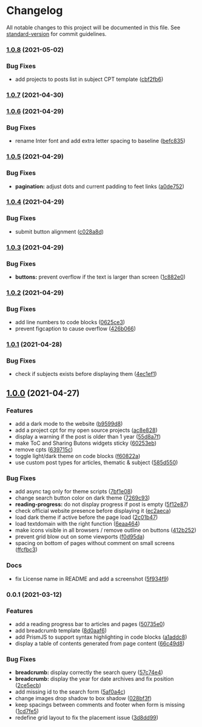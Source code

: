 # Changelog

All notable changes to this project will be documented in this file. See [standard-version](https://github.com/conventional-changelog/standard-version) for commit guidelines.

### [1.0.8](https://github.com/ArmandPhilippot/armandphilippot.com/compare/v1.0.7...v1.0.8) (2021-05-02)


### Bug Fixes

* add projects to posts list in subject CPT template ([cbf2fb6](https://github.com/ArmandPhilippot/armandphilippot.com/commit/cbf2fb6e5b9dfbb402655759afb6d0a2f5ec37a2))

### [1.0.7](https://github.com/ArmandPhilippot/armandphilippot.com/compare/v1.0.6...v1.0.7) (2021-04-30)

### [1.0.6](https://github.com/ArmandPhilippot/armandphilippot.com/compare/v1.0.5...v1.0.6) (2021-04-29)


### Bug Fixes

* rename Inter font and add extra letter spacing to baseline ([befc835](https://github.com/ArmandPhilippot/armandphilippot.com/commit/befc8359d5900f25012a08d59fb95b8d1f3353cd))

### [1.0.5](https://github.com/ArmandPhilippot/armandphilippot.com/compare/v1.0.4...v1.0.5) (2021-04-29)


### Bug Fixes

* **pagination:** adjust dots and current padding to feet links ([a0de752](https://github.com/ArmandPhilippot/armandphilippot.com/commit/a0de752cd7786d2da2984fb5bbdd59d836e20226))

### [1.0.4](https://github.com/ArmandPhilippot/armandphilippot.com/compare/v1.0.3...v1.0.4) (2021-04-29)


### Bug Fixes

* submit button alignment ([c028a8d](https://github.com/ArmandPhilippot/armandphilippot.com/commit/c028a8d90b602ede7d9d92bd571ed830b3a6d23a))

### [1.0.3](https://github.com/ArmandPhilippot/armandphilippot.com/compare/v1.0.2...v1.0.3) (2021-04-29)


### Bug Fixes

* **buttons:** prevent overflow if the text is larger than screen ([1c882e0](https://github.com/ArmandPhilippot/armandphilippot.com/commit/1c882e00811ff5ee187e28948f11be1c185cc1b8))

### [1.0.2](https://github.com/ArmandPhilippot/armandphilippot.com/compare/v1.0.1...v1.0.2) (2021-04-29)


### Bug Fixes

* add line numbers to code blocks ([0625ce3](https://github.com/ArmandPhilippot/armandphilippot.com/commit/0625ce37fd0e617c443e61b48af28e2d90b0855f))
* prevent figcaption to cause overflow ([426b066](https://github.com/ArmandPhilippot/armandphilippot.com/commit/426b066b3028ad747532f4a31b87125d31e91314))

### [1.0.1](https://github.com/ArmandPhilippot/armandphilippot.com/compare/v1.0.0...v1.0.1) (2021-04-28)


### Bug Fixes

* check if subjects exists before displaying them ([4ec1ef1](https://github.com/ArmandPhilippot/armandphilippot.com/commit/4ec1ef186789e635fa130e6299d382aaaf5397ca))

## [1.0.0](https://github.com/ArmandPhilippot/armandphilippot.com/compare/v0.0.1...v1.0.0) (2021-04-27)


### Features

* add a dark mode to the website ([b9599d8](https://github.com/ArmandPhilippot/armandphilippot.com/commit/b9599d898c52dc16cc9b617d942f484aef870fea))
* add a project cpt for my open source projects ([ac8e828](https://github.com/ArmandPhilippot/armandphilippot.com/commit/ac8e82850a0f57fba1c829b4d210cebd57d8991c))
* display a warning if the post is older than 1 year ([55d8a7f](https://github.com/ArmandPhilippot/armandphilippot.com/commit/55d8a7fba9f88ce14fef0fa9f1b89112dbcf7904))
* make ToC and Sharing Butons widgets sticky ([60253eb](https://github.com/ArmandPhilippot/armandphilippot.com/commit/60253eb95ab58f2530c01761c2a5076f83d4d764))
* remove cpts ([639715c](https://github.com/ArmandPhilippot/armandphilippot.com/commit/639715c0a12dc3cb90b3ad524a84990f614e95b3))
* toggle light/dark theme on code blocks ([f60822a](https://github.com/ArmandPhilippot/armandphilippot.com/commit/f60822ab6689e1eb8a5a54daa2e43a3ebad5de15))
* use custom post types for articles, thematic & subject ([585d550](https://github.com/ArmandPhilippot/armandphilippot.com/commit/585d550fba4db85fe5e8859cc5ba680bbdd7535d))


### Bug Fixes

* add async tag only for theme scripts ([7bf1e08](https://github.com/ArmandPhilippot/armandphilippot.com/commit/7bf1e08d92cde3231defc504a435465e99a1ce59))
* change search button color on dark theme ([7269c93](https://github.com/ArmandPhilippot/armandphilippot.com/commit/7269c939be7e8d28238e42dab89b73899c54b9a7))
* **reading-progress:** do not display progress if post is empty ([5f12e87](https://github.com/ArmandPhilippot/armandphilippot.com/commit/5f12e8705d48f6cb5adf79eddafd621b7fb76b1e))
* check official website presence before displaying it ([ec2aeca](https://github.com/ArmandPhilippot/armandphilippot.com/commit/ec2aeca4493466b59f64bdc6495069d5f7f054a9))
* load dark theme if active before the page load ([2c01b47](https://github.com/ArmandPhilippot/armandphilippot.com/commit/2c01b4760d5b383d38427d62e88861280dee3638))
* load textdomain with the right function ([6eaa464](https://github.com/ArmandPhilippot/armandphilippot.com/commit/6eaa464f5b295b4a5dd929688a307e5ebec50148))
* make icons visible in all browsers / remove outline on buttons ([412b252](https://github.com/ArmandPhilippot/armandphilippot.com/commit/412b2520a0afbb54edd1d5c8b9d959655420f908))
* prevent grid blow out on some viewports ([f0d95da](https://github.com/ArmandPhilippot/armandphilippot.com/commit/f0d95da8251f7d38486c4bcdfcbaeca8d9d69482))
* spacing on bottom of pages without comment on small screens ([ffcfbc3](https://github.com/ArmandPhilippot/armandphilippot.com/commit/ffcfbc3a0ad011fd34dc90162618b9a4471aa7b1))


### Docs

* fix License name in README and add a screenshot ([5f934f9](https://github.com/ArmandPhilippot/armandphilippot.com/commit/5f934f91f97afaa6046ec5d55e1677354e2389f5))

### 0.0.1 (2021-03-12)


### Features

* add a reading progress bar to articles and pages ([50735e0](https://github.com/ArmandPhilippot/armandphilippot.com/commit/50735e00c31bea95d021e4f12a3124e231a3719d))
* add breadcrumb template ([8d0aaf6](https://github.com/ArmandPhilippot/armandphilippot.com/commit/8d0aaf6e4a71d3f2e3eeb1e6be6a481967174f11))
* add PrismJS to support syntax highlighting in code blocks ([a1addc8](https://github.com/ArmandPhilippot/armandphilippot.com/commit/a1addc88dcf055d7dfdfe912c81e0c3551224f9e))
* display a table of contents generated from page content ([66c49d8](https://github.com/ArmandPhilippot/armandphilippot.com/commit/66c49d877ef61e7b060d306f637c3d7010a110f5))


### Bug Fixes

* **breadcrumb:** display correctly the search query ([57c74e4](https://github.com/ArmandPhilippot/armandphilippot.com/commit/57c74e46fec7869ea224fe7d47fab3a812f56aa4))
* **breadcrumb:** display the year for date archives and fix position ([2ce5ecb](https://github.com/ArmandPhilippot/armandphilippot.com/commit/2ce5ecb9fb27f2e6f20ddf420a635f4ee19ab0c6))
* add missing id to the search form ([5af0a4c](https://github.com/ArmandPhilippot/armandphilippot.com/commit/5af0a4cfad54fd7833658e8fdf4f4c2362203aa8))
* change images drop shadow to box shadow ([028bf3f](https://github.com/ArmandPhilippot/armandphilippot.com/commit/028bf3f278557c3d2bd4470e04c2fe3f03f6332b))
* keep spacings between comments and footer when form is missing ([1cd7fe5](https://github.com/ArmandPhilippot/armandphilippot.com/commit/1cd7fe54ad4b2cf97a293c5062d763b9d11941b3))
* redefine grid layout to fix the placement issue ([3d8dd99](https://github.com/ArmandPhilippot/armandphilippot.com/commit/3d8dd99116227fdf3eb5012aabaf6a2be2fa8a18))
